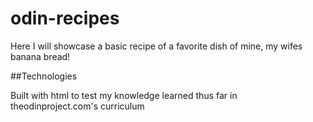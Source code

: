 # odin-recipes

Here I will showcase a basic recipe of a favorite dish of mine, my wifes banana bread!

##Technologies

Built with html to test my knowledge learned thus far in theodinproject.com's curriculum
